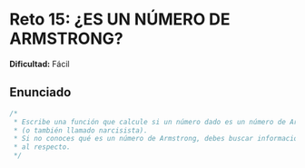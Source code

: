 # Reto 15: ¿ES UN NÚMERO DE ARMSTRONG?

**Dificultad:** Fácil

## Enunciado

```Javascript
/*
 * Escribe una función que calcule si un número dado es un número de Armstrong
 * (o también llamado narcisista).
 * Si no conoces qué es un número de Armstrong, debes buscar información
 * al respecto.
 */
```
